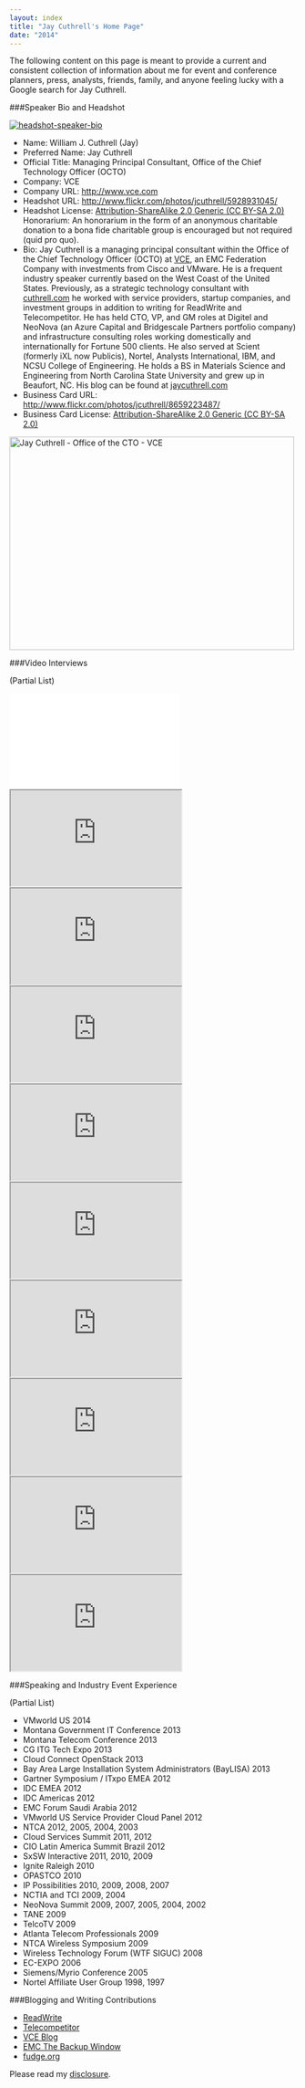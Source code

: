 ```yaml
---
layout: index
title: "Jay Cuthrell's Home Page"
date: "2014"
---
```


The following content on this page is meant to provide a current and consistent collection of information about me for event and conference planners, press, analysts, friends, family, and anyone feeling lucky with a Google search for Jay Cuthrell.

###Speaker Bio and Headshot

<a href="http://www.flickr.com/photos/jcuthrell/5928931045/"><img src="http://farm7.staticflickr.com/6140/5928931045_164915639f_q.jpg" alt="headshot-speaker-bio" /></a>

- Name: William J. Cuthrell (Jay)
- Preferred Name: Jay Cuthrell
- Official Title: Managing Principal Consultant, Office of the Chief Technology Officer (OCTO)
- Company: VCE
- Company URL: <a href="http://www.vce.com">http://www.vce.com</a>
- Headshot URL: <a href="http://www.flickr.com/photos/jcuthrell/5928931045/">http://www.flickr.com/photos/jcuthrell/5928931045/</a>
- Headshot License:  <a href="http://creativecommons.org/licenses/by-sa/2.0/">Attribution-ShareAlike 2.0 Generic (CC BY-SA 2.0)</a>
Honorarium: An honorarium in the form of an anonymous charitable donation to a bona fide charitable group is encouraged but not required (quid pro quo).
- Bio: Jay Cuthrell is a managing principal consultant within the Office of the Chief Technology Officer (OCTO) at <a href="http://vce.com">VCE</a>, an EMC Federation Company with investments from Cisco and VMware. He is a frequent industry speaker currently based on the West Coast of the United States. Previously, as a strategic technology consultant with <a href="http://cuthrell.com">cuthrell.com</a> he worked with service providers, startup companies, and investment groups in addition to writing for ReadWrite and Telecompetitor. He has held CTO, VP, and GM roles at Digitel and NeoNova (an Azure Capital and Bridgescale Partners portfolio company) and infrastructure consulting roles working domestically and internationally for Fortune 500 clients. He also served at Scient (formerly iXL now Publicis), Nortel, Analysts International, IBM, and NCSU College of Engineering. He holds a BS in Materials Science and Engineering from North Carolina State University and grew up in Beaufort, NC. His blog can be found at <a href="http://jaycuthrell.com">jaycuthrell.com</a>
- Business Card URL: <a href="http://www.flickr.com/photos/jcuthrell/8659223487/">http://www.flickr.com/photos/jcuthrell/8659223487/</a>
- Business Card License: <a href="http://creativecommons.org/licenses/by-sa/2.0/">Attribution-ShareAlike 2.0 Generic (CC BY-SA 2.0)</a>


<a href="https://www.flickr.com/photos/jcuthrell/8659223487" title="Jay Cuthrell - Office of the CTO - VCE by Jay Cuthrell, on Flickr"><img src="https://farm9.staticflickr.com/8109/8659223487_9270927dbe.jpg" width="500" height="374" alt="Jay Cuthrell - Office of the CTO - VCE"></a>

###Video Interviews

(Partial List)

<div class="embed-video-container"><iframe width="300" height="168" src="//www.youtube.com/embed/rwQZ_czEN6g" frameborder="0" allowfullscreen></iframe></div>

<div class="embed-video-container"><iframe width="300" height="168" src="http://www.youtube.com/embed/FkoV41C4kzA "></iframe></div>

<div class="embed-video-container"><iframe width="300" height="168" src="http://www.youtube.com/embed/RUz-9nJn9ak "></iframe></div>

<div class="embed-video-container"><iframe width="300" height="168" src="http://www.youtube.com/embed/J2vUR53qE4k "></iframe></div>

<div class="embed-video-container"><iframe width="300" height="168" src="http://www.youtube.com/embed/uM6tftT1Ws4 "></iframe></div>

<div class="embed-video-container"><iframe width="300" height="168" src="http://www.youtube.com/embed/SibtV9pAxWM "></iframe></div>

<div class="embed-video-container"><iframe width="300" height="168" src="http://www.youtube.com/embed/YddLdU6q9io "></iframe></div>

<div class="embed-video-container"><iframe width="300" height="168" src="http://www.youtube.com/embed/1wodHvYjlBU "></iframe></div>

<div class="embed-video-container"><iframe width="300" height="168" src="http://www.youtube.com/embed/Jpjn6mJNBqA "></iframe></div>

<div class="embed-video-container"><iframe width="300" height="168" src="http://www.youtube.com/embed/YCbAh5hx31U "></iframe></div>


###Speaking and Industry Event Experience

(Partial List)

- VMworld US 2014
- Montana Government IT Conference 2013
- Montana Telecom Conference 2013
- CG ITG Tech Expo 2013
- Cloud Connect OpenStack 2013
- Bay Area Large Installation System Administrators (BayLISA) 2013
- Gartner Symposium / ITxpo EMEA 2012
- IDC EMEA 2012
- IDC Americas 2012
- EMC Forum Saudi Arabia 2012
- VMworld US Service Provider Cloud Panel 2012
- NTCA 2012, 2005, 2004, 2003
- Cloud Services Summit 2011, 2012
- CIO Latin America Summit Brazil 2012
- SxSW Interactive 2011, 2010, 2009
- Ignite Raleigh 2010
- OPASTCO 2010
- IP Possibilities 2010, 2009, 2008, 2007
- NCTIA and TCI 2009, 2004
- NeoNova Summit 2009, 2007, 2005, 2004, 2002
- TANE 2009
- TelcoTV 2009
- Atlanta Telecom Professionals 2009
- NTCA Wireless Symposium 2009
- Wireless Technology Forum (WTF SIGUC) 2008
- EC-EXPO 2006
- Siemens/Myrio Conference 2005
- Nortel Affiliate User Group 1998, 1997


###Blogging and Writing Contributions

- <a href="http://readwrite.com/author/jay-cuthrell">ReadWrite</a>
- <a href="http://www.telecompetitor.com/author/jcuthrell/">Telecompetitor</a>
- <a href="http://blog.vce.com/author/jay.cuthrell/">VCE Blog</a>
- <a href="http://thebackupwindow.emc.com/author/jay_cuthrell/">EMC The Backup Window</a>
- <a href="http://fudge.org">fudge.org</a>

Please read my <a href="http://fudge.org/disclosure">disclosure</a>.
